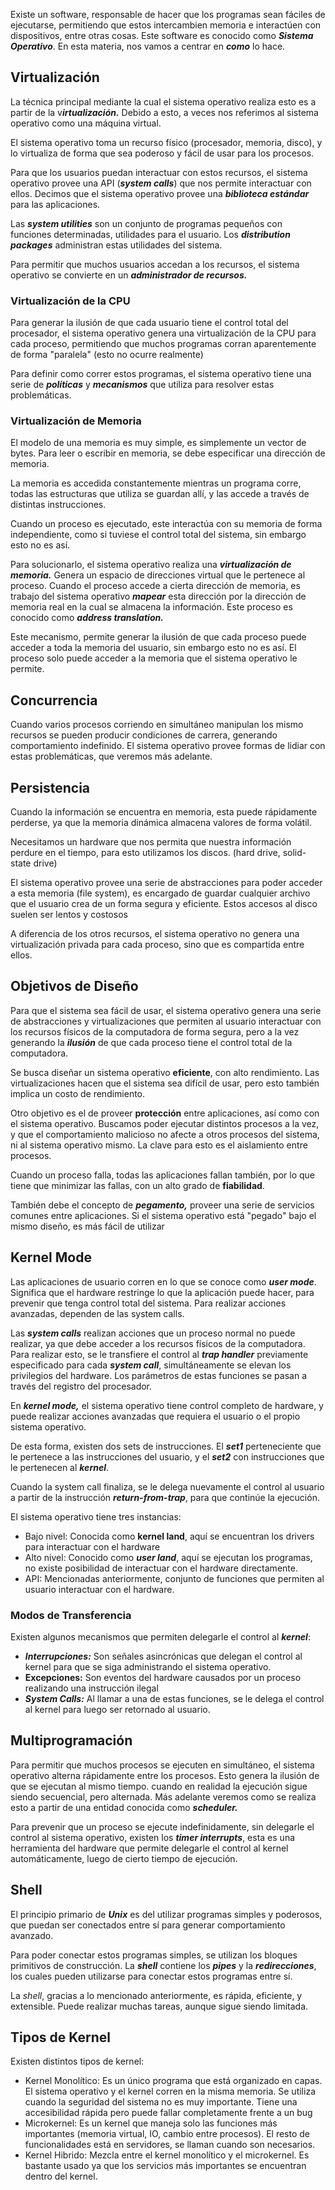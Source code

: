 Existe un software, responsable de hacer que los programas sean fáciles de ejecutarse, permitiendo que estos intercambien memoria e interactúen con dispositivos, entre otras cosas. Este software es conocido como ***Sistema Operativo***. En esta materia, nos vamos a centrar en ***como*** lo hace.

## Virtualización

La técnica principal mediante la cual el sistema operativo realiza esto es a partir de la v***irtualización.*** Debido a esto, a veces nos referimos al sistema operativo como una máquina virtual.

El sistema operativo toma un recurso físico (procesador, memoria, disco), y lo virtualiza de forma que sea poderoso y fácil de usar para los procesos.

Para que los usuarios puedan interactuar con estos recursos, el sistema operativo provee una API (***system calls***) que nos permite interactuar con ellos. Decimos que el sistema operativo provee una ***biblioteca estándar*** para las aplicaciones.

Las ***system utilities*** son un conjunto de programas pequeños con funciones determinadas, utilidades para el usuario. Los ***distribution packages*** administran estas utilidades del sistema.

Para permitir que muchos usuarios accedan a los recursos, el sistema operativo se convierte en un ***administrador de recursos.***

### Virtualización de la CPU

Para generar la ilusión de que cada usuario tiene el control total del procesador, el sistema operativo genera una virtualización de la CPU para cada proceso, permitiendo que muchos programas corran aparentemente de forma "paralela" (esto no ocurre realmente)

Para definir como correr estos programas, el sistema operativo tiene una serie de ***políticas*** y ***mecanismos*** que utiliza para resolver estas problemáticas.

### Virtualización de Memoria

El modelo de una memoria es muy simple, es simplemente un vector de bytes. Para leer o escribir en memoria, se debe especificar una dirección de memoria.

La memoria es accedida constantemente mientras un programa corre, todas las estructuras que utiliza se guardan allí, y las accede a través de distintas instrucciones.

Cuando un proceso es ejecutado, este interactúa con su memoria de forma independiente, como si tuviese el control total del sistema, sin embargo esto no es así.

Para solucionarlo, el sistema operativo realiza una ***virtualización de memoria.*** Genera un espacio de direcciones virtual que le pertenece al proceso. Cuando el proceso accede a cierta dirección de memoria, es trabajo del sistema operativo ***mapear*** esta dirección por la dirección de memoria real en la cual se almacena la información. Este proceso es conocido como ***address translation.***

Este mecanismo, permite generar la ilusión de que cada proceso puede acceder a toda la memoria del usuario, sin embargo esto no es así. El proceso solo puede acceder a la memoria que el sistema operativo le permite.

## Concurrencia

Cuando varios procesos corriendo en simultáneo manipulan los mismo recursos se pueden producir condiciones de carrera, generando comportamiento indefinido. El sistema operativo provee formas de lidiar con estas problemáticas, que veremos más adelante.

## Persistencia

Cuando la información se encuentra en memoria, esta puede rápidamente perderse, ya que la memoria dinámica almacena valores de forma volátil.

Necesitamos un hardware que nos permita que nuestra información perdure en el tiempo, para esto utilizamos los discos. (hard drive, solid-state drive)

El sistema operativo provee una serie de abstracciones para poder acceder a esta memoria (file system), es encargado de guardar cualquier archivo que el usuario crea de un forma segura y eficiente. Estos accesos al disco suelen ser lentos y costosos

A diferencia de los otros recursos, el sistema operativo no genera una virtualización privada para cada proceso, sino que es compartida entre ellos.

## Objetivos de Diseño

Para que el sistema sea fácil de usar, el sistema operativo genera una serie de abstracciones y virtualizaciones que permiten al usuario interactuar con los recursos físicos de la computadora de forma segura, pero a la vez generando la ***ilusión*** de que cada proceso tiene el control total de la computadora.

Se busca diseñar un sistema operativo **eficiente**, con alto rendimiento. Las virtualizaciones hacen que el sistema sea difícil de usar, pero esto también implica un costo de rendimiento.

Otro objetivo es el de proveer **protección** entre aplicaciones, así como con el sistema operativo. Buscamos poder ejecutar distintos procesos a la vez, y que el comportamiento malicioso no afecte a otros procesos del sistema, ni al sistema operativo mismo. La clave para esto es el aislamiento entre procesos.

Cuando un proceso falla, todas las aplicaciones fallan también, por lo que tiene que minimizar las fallas, con un alto grado de **fiabilidad**.

También debe el concepto de ***pegamento,*** proveer una serie de servicios comunes entre aplicaciones. Si el sistema operativo está "pegado" bajo el mismo diseño, es más fácil de utilizar

## Kernel Mode

Las aplicaciones de usuario corren en lo que se conoce como ***user mode***. Significa que el hardware restringe lo que la aplicación puede hacer, para prevenir que tenga control total del sistema. Para realizar acciones avanzadas, dependen de las system calls.

Las ***system calls*** realizan acciones que un proceso normal no puede realizar, ya que debe acceder a los recursos físicos de la computadora. Para realizar esto, se le transfiere el control al ***trap handler*** previamente especificado para cada ***system call***, simultáneamente se elevan los privilegios del hardware. Los parámetros de estas funciones se pasan a través del registro del procesador.

En ***kernel mode,*** el sistema operativo tiene control completo de hardware, y puede realizar acciones avanzadas que requiera el usuario o el propio sistema operativo.

De esta forma, existen dos sets de instrucciones. El ***set1*** perteneciente que le pertenece a las instrucciones del usuario, y el ***set2*** con instrucciones que le pertenecen al ***kernel***.

Cuando la system call finaliza, se le delega nuevamente el control al usuario a partir de la instrucción ***return-from-trap***, para que continúe la ejecución.

El sistema operativo tiene tres instancias:

- Bajo nivel: Conocida como **kernel land**, aquí se encuentran los drivers para interactuar con el hardware
- Alto nivel: Conocido como ***user land***, aquí se ejecutan los programas, no existe posibilidad de interactuar con el hardware directamente.
- API: Mencionadas anteriormente, conjunto de funciones que permiten al usuario interactuar con el hardware.

### Modos de Transferencia

Existen algunos mecanismos que permiten delegarle el control al ***kernel***:

- ***Interrupciones:*** Son señales asincrónicas que delegan el control al kernel para que se siga administrando el sistema operativo.
- **Excepciones:** Son eventos del hardware causados por un proceso realizando una instrucción ilegal
- ***System Calls:*** Al llamar a una de estas funciones, se le delega el control al kernel para luego ser retornado al usuario.

## Multiprogramación

Para permitir que muchos procesos se ejecuten en simultáneo, el sistema operativo alterna rápidamente entre los procesos. Esto genera la ilusión de que se ejecutan al mismo tiempo. cuando en realidad la ejecución sigue siendo secuencial, pero alternada. Más adelante veremos como se realiza esto a partir de una entidad conocida como ***scheduler.***

Para prevenir que un proceso se ejecute indefinidamente, sin delegarle el control al sistema operativo, existen los ***timer interrupts***, esta es una herramienta del hardware que permite delegarle el control al kernel automáticamente, luego de cierto tiempo de ejecución.

## Shell

El principio primario de ***Unix*** es del utilizar programas simples y poderosos, que puedan ser conectados entre sí para generar comportamiento avanzado.

Para poder conectar estos programas simples, se utilizan los bloques primitivos de construcción. La ***shell*** contiene los ***pipes*** y la ***redirecciones***, los cuales pueden utilizarse para conectar estos programas entre sí.

La *shell*, gracias a lo mencionado anteriormente, es rápida, eficiente, y extensible. Puede realizar muchas tareas, aunque sigue siendo limitada.

## Tipos de Kernel

Existen distintos tipos de kernel:

- Kernel Monolítico: Es un único programa que está organizado en capas. El sistema operativo y el kernel corren en la misma memoria. Se utiliza cuando la seguridad del sistema no es muy importante. Tiene una accesibilidad rápida pero puede fallar completamente frente a un bug
- Microkernel: Es un kernel que maneja solo las funciones más importantes (memoria virtual, IO, cambio entre procesos). El resto de funcionalidades está en servidores, se llaman cuando son necesarios.
- Kernel Hibrido: Mezcla entre el kernel monolítico y el microkernel. Es bastante usado ya que los servicios más importantes se encuentran dentro del kernel.
